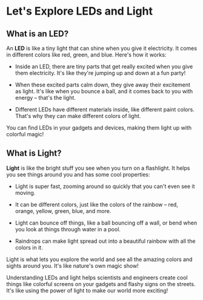 # Let's Explore LEDs and Light

## What is an LED?

An **LED** is like a tiny light that can shine when you give it electricity. It comes in different colors like red, green, and blue. Here's how it works:

- Inside an LED, there are tiny parts that get really excited when you give them electricity. It's like they're jumping up and down at a fun party!

- When these excited parts calm down, they give away their excitement as light. It's like when you bounce a ball, and it comes back to you with energy – that's the light.

- Different LEDs have different materials inside, like different paint colors. That's why they can make different colors of light.

You can find LEDs in your gadgets and devices, making them light up with colorful magic!

## What is Light?

**Light** is like the bright stuff you see when you turn on a flashlight. It helps you see things around you and has some cool properties:

- Light is super fast, zooming around so quickly that you can't even see it moving.

- It can be different colors, just like the colors of the rainbow – red, orange, yellow, green, blue, and more.

- Light can bounce off things, like a ball bouncing off a wall, or bend when you look at things through water in a pool.

- Raindrops can make light spread out into a beautiful rainbow with all the colors in it.

Light is what lets you explore the world and see all the amazing colors and sights around you. It's like nature's own magic show!

Understanding LEDs and light helps scientists and engineers create cool things like colorful screens on your gadgets and flashy signs on the streets. It's like using the power of light to make our world more exciting!
